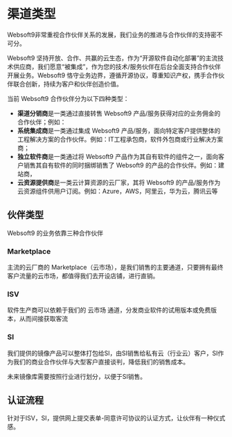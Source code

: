 # 渠道类型

Websoft9非常重视合作伙伴关系的发展，我们业务的推进与合作伙伴的支持密不可分。

Websoft9 坚持开放、合作、共赢的云生态，作为“开源软件自动化部署”的主流技术供应商，我们愿意“被集成”，作为您的技术/服务伙伴在后台全面支持合作伙伴开展业务。Websoft9 恪守业务边界，遵循开源协议，尊重知识产权，携手合作伙伴联合创新，持续为客户和伙伴创造价值。

当前 Websoft9 合作伙伴分为以下四种类型：

- **渠道分销商**是一类通过直接转售 Websoft9 产品/服务获得对应的业务佣金的合作伙伴；例如：
- **系统集成商**是一类通过集成 Websoft9 产品/服务，面向特定客户提供整体的工程解决方案的合作伙伴。例如：IT工程承包商，软件外包商或行业解决方案商；
- **独立软件商**是一类通过将 Websoft9 产品作为其自有软件的组件之一，面向客户销售其自有软件的同时捆绑销售了 Websoft9 的产品的合作伙伴。例如：建站商，
- **云资源提供商**是一类云计算资源的云厂家，其将 Websoft9 的产品/服务作为云资源组件供用户订阅。例如：Azure，AWS，阿里云，华为云，腾讯云等



## 伙伴类型



Websoft9 的业务依靠三种合作伙伴



### Marketplace



主流的云厂商的 Marketplace（云市场），是我们销售的主要通道，只要拥有最终客户流量的云市场，都值得我们去开设店铺，进行直销。



### ISV



软件生产商可以依赖于我们的 云市场 通道，分发商业软件的试用版本或免费版本，从而间接获取客流



### SI



我们提供的镜像产品可以整体打包给SI，由SI销售给私有云（行业云）客户，SI作为我们的商业合作伙伴与大型客户直接谈判，降低我们的销售成本。



未来镜像库需要按照行业进行划分，以便于SI销售。



## 认证流程



针对于ISV，SI，提供网上提交表单-同意许可协议的认证方式，让伙伴有一种仪式感。
